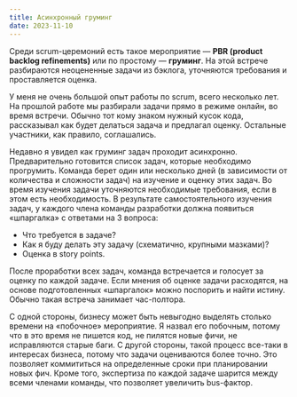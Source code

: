 ```yaml
---
title: Асинхронный груминг
date: 2023-11-10
---
```


Среди scrum-церемоний есть такое мероприятие — **PBR (product backlog refinements)** или по простому — **груминг**. На этой встрече разбираются неоцененные задачи из бэклога, уточняются требования и проставляется оценка.

У меня не очень большой опыт работы по scrum, всего несколько лет. На прошлой работе мы разбирали задачи прямо в режиме онлайн, во время встречи. Обычно тот кому знаком нужный кусок кода, рассказывал как будет делаться задача и предлагал оценку. Остальные участники, как правило, соглашались.

Недавно я увидел как груминг задач проходит асинхронно. Предварительно готовится список задач, которые необходимо прогрумить. Команда берет один или несколько дней (в зависимости от количества и сложности задач) на изучение и оценку этих задач. Во время изучения задачи уточняются необходимые требования, если в этом есть необходимость. В результате самостоятельного изучения задач, у каждого члена команды разработки должна появиться «шпаргалка» с ответами на 3 вопроса:

- Что требуется в задаче?
- Как я буду делать эту задачу (схематично, крупными мазками)?
- Оценка в story points.

После проработки всех задач, команда встречается и голосует за оценку по каждой задаче. Если мнения об оценке задачи расходятся, на основе подготовленных «шпаргалок» можно поспорить и найти истину. Обычно такая встреча занимает час-полтора.

С одной стороны, бизнесу может быть невыгодно выделять столько времени на «побочное» мероприятие. Я назвал его побочным, потому что в это время не пишется код, не пилятся новые фичи, не исправляются старые баги. С другой стороны, такой процесс все-таки в интересах бизнеса, потому что задачи оцениваются более точно. Это позволяет коммититься на определенные сроки при планировании новых фич. Кроме того, экспертиза по каждой задаче шарится между всеми членами команды, что позволяет увеличить bus-фактор.
